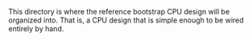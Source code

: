 This directory is where the reference bootstrap CPU design will be
organized into.  That is, a CPU design that is simple enough to be
wired entirely by hand.
